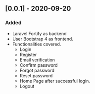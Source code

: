 ## [0.0.1] - 2020-09-20
### Added
- Laravel Fortify as backend
- User Bootstrap 4 as frontend.
- Functionalities covered.
  - Login
  - Register
  - Email verification
  - Confirm password
  - Forgot password
  - Reset password
  - Home Page after successful login.
  - Logout
